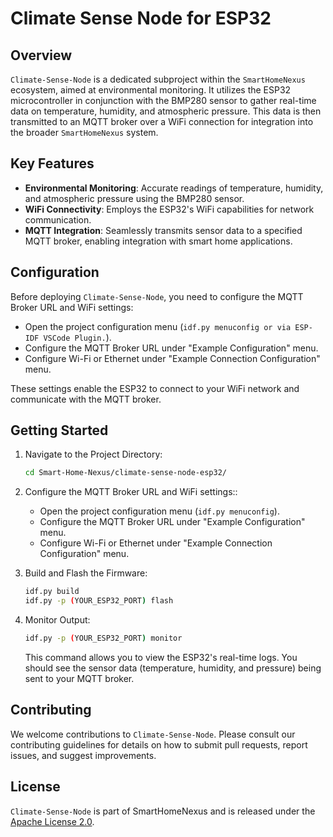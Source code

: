 # Climate Sense Node for ESP32

## Overview

`Climate-Sense-Node` is a dedicated subproject within the `SmartHomeNexus` ecosystem, aimed at environmental monitoring. It utilizes the ESP32 microcontroller in conjunction with the BMP280 sensor to gather real-time data on temperature, humidity, and atmospheric pressure. This data is then transmitted to an MQTT broker over a WiFi connection for integration into the broader `SmartHomeNexus` system.

## Key Features
- **Environmental Monitoring**: Accurate readings of temperature, humidity, and atmospheric pressure using the BMP280 sensor.
- **WiFi Connectivity**: Employs the ESP32's WiFi capabilities for network communication.
- **MQTT Integration**: Seamlessly transmits sensor data to a specified MQTT broker, enabling integration with smart home applications.

## Configuration

Before deploying `Climate-Sense-Node`, you need to configure the MQTT Broker URL and WiFi settings:

* Open the project configuration menu (`idf.py menuconfig or via ESP-IDF VSCode Plugin.`).
* Configure the MQTT Broker URL under "Example Configuration" menu.
* Configure Wi-Fi or Ethernet under "Example Connection Configuration" menu.

These settings enable the ESP32 to connect to your WiFi network and communicate with the MQTT broker.

## Getting Started

1. Navigate to the Project Directory:
   ```bash
   cd Smart-Home-Nexus/climate-sense-node-esp32/
   ```

2. Configure the MQTT Broker URL and WiFi settings::
   - Open the project configuration menu (`idf.py menuconfig`).
   - Configure the MQTT Broker URL under "Example Configuration" menu.
   - Configure Wi-Fi or Ethernet under "Example Connection Configuration" menu.

3. Build and Flash the Firmware:
   ```bash
   idf.py build
   idf.py -p (YOUR_ESP32_PORT) flash
   ```

4. Monitor Output:
   ```bash
   idf.py -p (YOUR_ESP32_PORT) monitor
   ```
   This command allows you to view the ESP32's real-time logs. You should see the sensor data (temperature, humidity, and pressure) being sent to your MQTT broker.

## Contributing

We welcome contributions to `Climate-Sense-Node`. Please consult our contributing guidelines for details on how to submit pull requests, report issues, and suggest improvements.

## License

`Climate-Sense-Node` is part of SmartHomeNexus and is released under the [Apache License 2.0](LICENSE).
